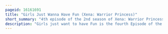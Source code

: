 ```yaml
---
pageid: 16161691
title: "Girls Just Wanna Have Fun (Xena: Warrior Princess)"
short_summary: "4th episode of the 2nd season of Xena: Warrior Princess"
description: "Girls just want to have Fun is the fourth Episode of the second Season of the Xena Series. It was written by Adam Armus and Nora Kay Foster, directed by T. J. Scott was first aired on october 21 1996. Girls Just Wan na have Fun is also the Title of a Multipath Adventure Game by Slingshot Entertainment which is based upon this Episode."
---
```

